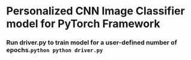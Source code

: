 # Personalized CNN Image Classifier model for PyTorch Framework

### **Run driver.py to train model for a user-defined number of epochs.```python python driver.py```**
